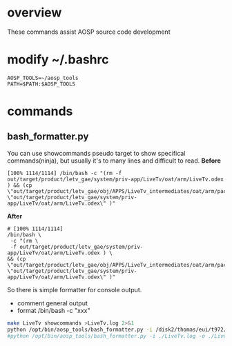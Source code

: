 # overview
These commands assist AOSP source code development

# modify ~/.bashrc
```
AOSP_TOOLS=~/aosp_tools
PATH=$PATH:$AOSP_TOOLS
```

# commands
## bash_formatter.py
You can use showcommands pseudo target to show specifical commands(ninja), but usually it's to many lines and difficult to read.
**Before**
```
[100% 1114/1114] /bin/bash -c "(rm -f out/target/product/letv_gae/system/priv-app/LiveTv/oat/arm/LiveTv.odex ) && (cp \"out/target/product/letv_gae/obj/APPS/LiveTv_intermediates/oat/arm/package.odex\" \"out/target/product/letv_gae/system/priv-app/LiveTv/oat/arm/LiveTv.odex\" )"
```
**After**
```
# [100% 1114/1114] 
/bin/bash \
 -c "(rm \
 -f out/target/product/letv_gae/system/priv-app/LiveTv/oat/arm/LiveTv.odex ) \
&& (cp \"out/target/product/letv_gae/obj/APPS/LiveTv_intermediates/oat/arm/package.odex\" \"out/target/product/letv_gae/system/priv-app/LiveTv/oat/arm/LiveTv.odex\" )"
```
So there is simple formatter for console output.
+ comment general output
+ format /bin/bash -c "xxx"
``` bash
make LiveTv showcommands >LiveTv.log 2>&1
python /opt/bin/aosp_tools/bash_formatter.py -i /disk2/thomas/eui/t972/LiveTv.log -o /disk2/thomas/eui/t972/LiveTv.sh
#python /opt/bin/aosp_tools/bash_formatter.py -i ./LiveTv.log -o ./LiveTv.sh
```
